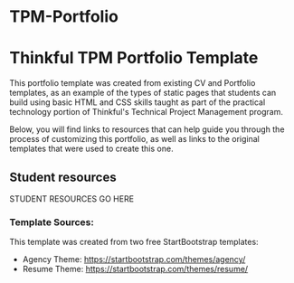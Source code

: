 # TPM-Portfolio
# Thinkful TPM Portfolio Template
This portfolio template was created from existing CV and Portfolio templates, as an example of the types of static pages that students can build using basic HTML and CSS skills taught as part of the practical technology portion of Thinkful's Technical Project Management program.

Below, you will find links to resources that can help guide you through the process of customizing this portfolio, as well as links to the original templates that were used to create this one.

## Student resources
STUDENT RESOURCES GO HERE

### Template Sources:
This template was created from two free StartBootstrap templates:

 - Agency Theme: https://startbootstrap.com/themes/agency/
 - Resume Theme: https://startbootstrap.com/themes/resume/
